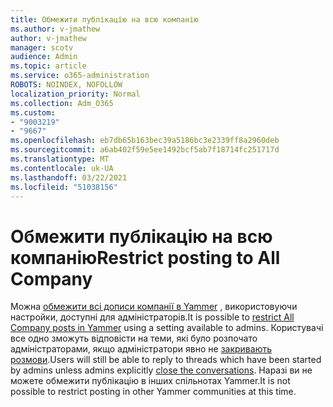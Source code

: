 ```yaml
---
title: Обмежити публікацію на всю компанію
ms.author: v-jmathew
author: v-jmathew
manager: scotv
audience: Admin
ms.topic: article
ms.service: o365-administration
ROBOTS: NOINDEX, NOFOLLOW
localization_priority: Normal
ms.collection: Adm_O365
ms.custom:
- "9003219"
- "9667"
ms.openlocfilehash: eb7db65b163bec39a5186bc3e2339ff8a2960deb
ms.sourcegitcommit: a6ab402f59e5ee1492bcf5ab7f18714fc251717d
ms.translationtype: MT
ms.contentlocale: uk-UA
ms.lasthandoff: 03/22/2021
ms.locfileid: "51038156"
---
```

# <a name="restrict-posting-to-all-company"></a><span data-ttu-id="89018-102">Обмежити публікацію на всю компанію</span><span class="sxs-lookup"><span data-stu-id="89018-102">Restrict posting to All Company</span></span>

<span data-ttu-id="89018-103">Можна [обмежити всі дописи компанії в Yammer](https://support.microsoft.com/office/restrict-all-company-posts-in-yammer-3219d2ae-db15-4c9f-9dd2-28559ae39a97) , використовуючи настройки, доступні для адміністраторів.</span><span class="sxs-lookup"><span data-stu-id="89018-103">It is possible to [restrict All Company posts in Yammer](https://support.microsoft.com/office/restrict-all-company-posts-in-yammer-3219d2ae-db15-4c9f-9dd2-28559ae39a97) using a setting available to admins.</span></span> <span data-ttu-id="89018-104">Користувачі все одно зможуть відповісти на теми, які було розпочато адміністраторами, якщо адміністратори явно не [закривають розмови](https://support.microsoft.com/office/pin-close-and-report-conversations-in-yammer-62a5fbc2-ff1b-4418-9334-d2b4b17062cb).</span><span class="sxs-lookup"><span data-stu-id="89018-104">Users will still be able to reply to threads which have been started by admins unless admins explicitly [close the conversations](https://support.microsoft.com/office/pin-close-and-report-conversations-in-yammer-62a5fbc2-ff1b-4418-9334-d2b4b17062cb).</span></span> <span data-ttu-id="89018-105">Наразі ви не можете обмежити публікацію в інших спільнотах Yammer.</span><span class="sxs-lookup"><span data-stu-id="89018-105">It is not possible to restrict posting in other Yammer communities at this time.</span></span>
